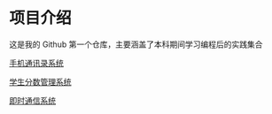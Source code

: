 # 项目介绍

这是我的 Github 第一个仓库，主要涵盖了本科期间学习编程后的实践集合

[手机通讯录系统](https://github.com/ROBINwan999/RobinFirst-XXX/tree/main/ContactsSystem)

[学生分数管理系统](https://github.com/ROBINwan999/RobinFirst-XXX/tree/main/StudentMarkAnalysisSystem)

[即时通信系统](https://github.com/ROBINwan999/RobinFirst-XXX/tree/main/RealtimeChatSystem)